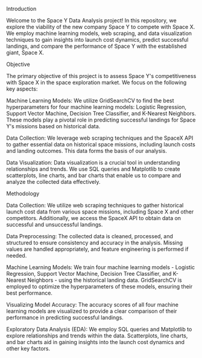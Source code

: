 Introduction

Welcome to the Space Y Data Analysis project! In this repository, we explore the viability of the new company Space Y to compete with Space X. We employ machine learning models, web scraping, and data visualization techniques to gain insights into launch cost dynamics, predict successful landings, and compare the performance of Space Y with the established giant, Space X.

Objective

The primary objective of this project is to assess Space Y's competitiveness with Space X in the space exploration market. We focus on the following key aspects:

Machine Learning Models: We utilize GridSearchCV to find the best hyperparameters for four machine learning models: Logistic Regression, Support Vector Machine, Decision Tree Classifier, and K-Nearest Neighbors. These models play a pivotal role in predicting successful landings for Space Y's missions based on historical data.

Data Collection: We leverage web scraping techniques and the SpaceX API to gather essential data on historical space missions, including launch costs and landing outcomes. This data forms the basis of our analysis.

Data Visualization: Data visualization is a crucial tool in understanding relationships and trends. We use SQL queries and Matplotlib to create scatterplots, line charts, and bar charts that enable us to compare and analyze the collected data effectively.

Methodology

Data Collection: We utilize web scraping techniques to gather historical launch cost data from various space missions, including Space X and other competitors. Additionally, we access the SpaceX API to obtain data on successful and unsuccessful landings.

Data Preprocessing: The collected data is cleaned, processed, and structured to ensure consistency and accuracy in the analysis. Missing values are handled appropriately, and feature engineering is performed if needed.

Machine Learning Models: We train four machine learning models - Logistic Regression, Support Vector Machine, Decision Tree Classifier, and K-Nearest Neighbors - using the historical landing data. GridSearchCV is employed to optimize the hyperparameters of these models, ensuring their best performance.

Visualizing Model Accuracy: The accuracy scores of all four machine learning models are visualized to provide a clear comparison of their performance in predicting successful landings.

Exploratory Data Analysis (EDA): We employ SQL queries and Matplotlib to explore relationships and trends within the data. Scatterplots, line charts, and bar charts aid in gaining insights into the launch cost dynamics and other key factors.
